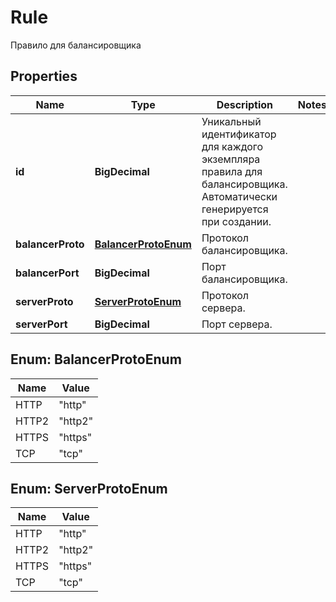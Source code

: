

# Rule

Правило для балансировщика

## Properties

| Name | Type | Description | Notes |
|------------ | ------------- | ------------- | -------------|
|**id** | **BigDecimal** | Уникальный идентификатор для каждого экземпляра правила для балансировщика. Автоматически генерируется при создании. |  |
|**balancerProto** | [**BalancerProtoEnum**](#BalancerProtoEnum) | Протокол балансировщика. |  |
|**balancerPort** | **BigDecimal** | Порт балансировщика. |  |
|**serverProto** | [**ServerProtoEnum**](#ServerProtoEnum) | Протокол сервера. |  |
|**serverPort** | **BigDecimal** | Порт сервера. |  |



## Enum: BalancerProtoEnum

| Name | Value |
|---- | -----|
| HTTP | &quot;http&quot; |
| HTTP2 | &quot;http2&quot; |
| HTTPS | &quot;https&quot; |
| TCP | &quot;tcp&quot; |



## Enum: ServerProtoEnum

| Name | Value |
|---- | -----|
| HTTP | &quot;http&quot; |
| HTTP2 | &quot;http2&quot; |
| HTTPS | &quot;https&quot; |
| TCP | &quot;tcp&quot; |



